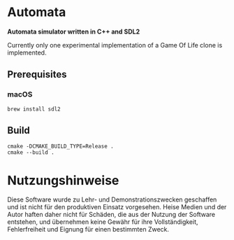 # Automata

**Automata simulator written in C++ and SDL2**

Currently only one experimental implementation of a Game Of Life clone is implemented.

## Prerequisites

### macOS

```
brew install sdl2
```


## Build

```
cmake -DCMAKE_BUILD_TYPE=Release .
cmake --build .
```


# Nutzungshinweise

Diese Software wurde zu Lehr- und Demonstrationszwecken geschaffen und ist nicht für den produktiven Einsatz vorgesehen. Heise Medien und der Autor haften daher nicht für Schäden, die aus der Nutzung der Software entstehen, und übernehmen keine Gewähr für ihre Vollständigkeit, Fehlerfreiheit und Eignung für einen bestimmten Zweck.

